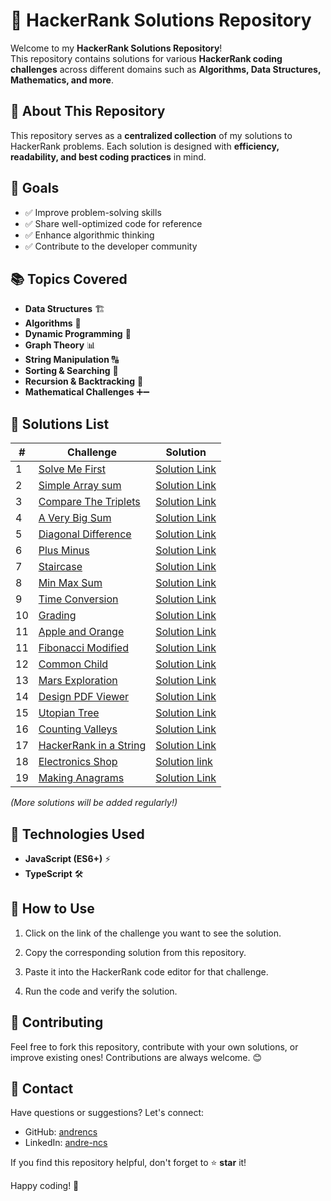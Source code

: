 # 🚀 HackerRank Solutions Repository

Welcome to my **HackerRank Solutions Repository**!  
This repository contains solutions for various **HackerRank coding challenges** across different domains such as **Algorithms, Data Structures, Mathematics, and more**.

## 📌 About This Repository

This repository serves as a **centralized collection** of my solutions to HackerRank problems. Each solution is designed with **efficiency, readability, and best coding practices** in mind.

## 🎯 Goals

- ✅ Improve problem-solving skills
- ✅ Share well-optimized code for reference
- ✅ Enhance algorithmic thinking
- ✅ Contribute to the developer community

## 📚 Topics Covered

- **Data Structures** 🏗️
- **Algorithms** 🔢
- **Dynamic Programming** 🚀
- **Graph Theory** 📊
- **String Manipulation** 🔠
- **Sorting & Searching** 🔎
- **Recursion & Backtracking** 🔁
- **Mathematical Challenges** ➕➖

## 📝 Solutions List

| #   | Challenge                                                                          | Solution                                                               |
| --- | ---------------------------------------------------------------------------------- | ---------------------------------------------------------------------- |
| 1   | [Solve Me First](https://hackerrank.com/challenges/solve-me-first)                 | [Solution Link](./Prepare/Algorithms/Warmup/SolveMeFirst.ts)           |
| 2   | [Simple Array sum](https://hackerrank.com/challenges/simple-array-sum)             | [Solution Link](./Prepare/Algorithms/Warmup/SimpleArraySum.ts)         |
| 3   | [Compare The Triplets](https://hackerrank.com/challenges/compare-the-triplets)     | [Solution Link](./Prepare/Algorithms/Warmup/CompareTheTriplets.ts)     |
| 4   | [A Very Big Sum](https://hackerrank.com/challenges/a-very-big-sum)                 | [Solution Link](./Prepare/Algorithms/Warmup/AVeryBigSum.ts)            |
| 5   | [Diagonal Difference](https://hackerrank.com/challenges/diagonal-difference/)      | [Solution Link](./Prepare/Algorithms/Warmup/DiagonalDifference.ts)     |
| 6   | [Plus Minus](https://hackerrank.com/challenges/plus-minus/)                        | [Solution Link](./Prepare/Algorithms/Warmup/PlusMinus.ts)              |
| 7   | [Staircase](https://hackerrank.com/challenges/staircase/)                          | [Solution Link](./Prepare/Algorithms/Warmup/Staircase.ts)              |
| 8   | [Min Max Sum](https://hackerrank.com/challenges/mini-max-sum)                      | [Solution Link](./Prepare/Algorithms/Warmup/MinMaxSum.ts)              |
| 9   | [Time Conversion](https://hackerrank.com/challenges/time-conversion)               | [Solution Link](./Prepare/Algorithms/Warmup/TimeConversion.ts)         |
| 10  | [Grading](https://hackerrank.com/challenges/grading)                               | [Solution Link](./Prepare/Algorithms/Implementation/Grading.ts)        |
| 11  | [Apple and Orange](https://hackerrank.com/challenges/apple-and-orange)             | [Solution Link](./Prepare/Algorithms/Implementation/AppleAndOrange.ts) |
| 11  | [Fibonacci Modified](https://hackerrank.com/challenges/fibonacci-modified)         | [Solution Link](./Dynamic%20programing/FibonacciModified.ts)           |
| 12  | [Common Child](https://hackerrank.com/challenges/common-child)                     | [Solution Link](./String/CommonChild.ts)                               |
| 13  | [Mars Exploration](https://hackerrank.com/challenges/mars-exploration)             | [Solution Link](./String/MarsExploration.ts)                           |
| 14  | [Design PDF Viewer](https://hackerrank.com/challenges/designer-pdf-viewer)         | [Solution Link](./Implementation/DesignPDFViewer.ts)                   |
| 15  | [Utopian Tree](https://hackerrank.com/challenges/utopian-tree)                     | [Solution Link](./Implementation/UtopianTree.ts)                       |
| 16  | [Counting Valleys](https://hackerrank.com/challenges/counting-valleys)             | [Solution Link](./Implementation/CountingValleys.ts)                   |
| 17  | [HackerRank in a String](https://hackerrank.com/challenges/hackerrank-in-a-string) | [Solution Link](./String/HackerRankInAString.ts)                       |
| 18  | [Electronics Shop](https://hackerrank.com/challenges/electronics-shop)             | [Solution link](./Implementation/EletronicsShop.ts)                    |
| 19  | [Making Anagrams](https://hackerrank.com/challenges/making-anagrams)               | [Solution Link](./String/MakingAnagrams.ts)                            |

_(More solutions will be added regularly!)_

## 🔧 Technologies Used

- **JavaScript (ES6+)** ⚡
- **TypeScript** 🛠️

## 🚀 How to Use

1. Click on the link of the challenge you want to see the solution.

2. Copy the corresponding solution from this repository.

3. Paste it into the HackerRank code editor for that challenge.

4. Run the code and verify the solution.

## 🌟 Contributing

Feel free to fork this repository, contribute with your own solutions, or improve existing ones! Contributions are always welcome. 😊

## 📩 Contact

Have questions or suggestions? Let's connect:

- GitHub: [andrencs](https://github.com/andrencs)
- LinkedIn: [andre-ncs](https://linkedin.com/in/andre-ncs/)

If you find this repository helpful, don't forget to ⭐ **star** it!

Happy coding! 🚀
